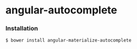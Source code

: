 # angular-autocomplete

### Installation
```sh
$ bower install angular-materialize-autocomplete
```
